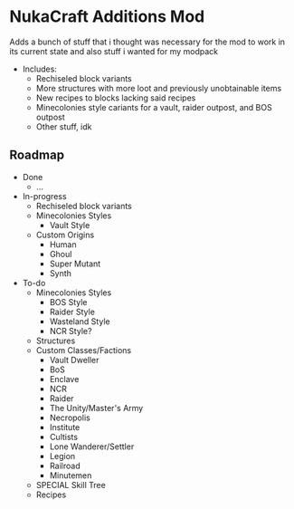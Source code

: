 # NukaCraft Additions Mod
 Adds a bunch of stuff that i thought was necessary for the mod to work in its current state and also stuff i wanted for my modpack
  * Includes:
    * Rechiseled block variants
    * More structures with more loot and previously unobtainable items
    * New recipes to blocks lacking said recipes
    * Minecolonies style cariants for a vault, raider outpost, and BOS outpost
    * Other stuff, idk

## Roadmap
  * Done
    - ...
  * In-progress
    - Rechiseled block variants
    - Minecolonies Styles
       - Vault Style
    - Custom Origins
       - Human 
       - Ghoul
       - Super Mutant
       - Synth
  * To-do
    - Minecolonies Styles
       - BOS Style
       - Raider Style
       - Wasteland Style
       - NCR Style?
    - Structures
    - Custom Classes/Factions
       - Vault Dweller
       - BoS
       - Enclave
       - NCR
       - Raider
       - The Unity/Master's Army
       - Necropolis
       - Institute
       - Cultists
       - Lone Wanderer/Settler
       - Legion
       - Railroad
       - Minutemen
    - SPECIAL Skill Tree
    - Recipes
